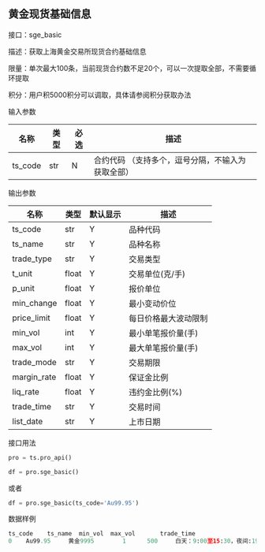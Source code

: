 ## 黄金现货基础信息

接口：sge_basic

描述：获取上海黄金交易所现货合约基础信息

限量：单次最大100条，当前现货合约数不足20个，可以一次提取全部，不需要循环提取

积分：用户积5000积分可以调取，具体请参阅积分获取办法 

输入参数

| 名称 | 类型 | 必选 | 描述 |
| --- | --- | --- | --- |
| ts_code | str | N | 合约代码 （支持多个，逗号分隔，不输入为获取全部） |

输出参数

| 名称 | 类型 | 默认显示 | 描述 |
| --- | --- | --- | --- |
| ts_code | str | Y | 品种代码 |
| ts_name | str | Y | 品种名称 |
| trade_type | str | Y | 交易类型 |
| t_unit | float | Y | 交易单位(克/手) |
| p_unit | float | Y | 报价单位 |
| min_change | float | Y | 最小变动价位 |
| price_limit | float | Y | 每日价格最大波动限制 |
| min_vol | int | Y | 最小单笔报价量(手) |
| max_vol | int | Y | 最大单笔报价量(手) |
| trade_mode | str | Y | 交易期限 |
| margin_rate | float | Y | 保证金比例 |
| liq_rate | float | Y | 违约金比例(%) |
| trade_time | str | Y | 交易时间 |
| list_date | str | Y | 上市日期 |

接口用法

```python
pro = ts.pro_api()

df = pro.sge_basic()
```

或者

```python
df = pro.sge_basic(ts_code='Au99.95')
```

数据样例

```python
ts_code    ts_name  min_vol  max_vol       trade_time
0    Au99.95     黄金9995        1      500     白天：9:00至15:30，夜间:19:50 至次日 02:30
```
